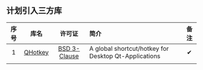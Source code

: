 



## 计划引入三方库



| 序号 |                       库名                        |                            许可证                            | 简介                                                 | 备注 |
| :--: | :-----------------------------------------------: | :----------------------------------------------------------: | :--------------------------------------------------- | :--: |
|  1   | [ QHotkey](https://github.com/Skycoder42/QHotkey) | [BSD 3-Clause](https://github.com/Skycoder42/QHotkey/blob/master/LICENSE) | A global shortcut/hotkey for Desktop Qt-Applications |  ✔   |
|      |                                                   |                                                              |                                                      |      |



